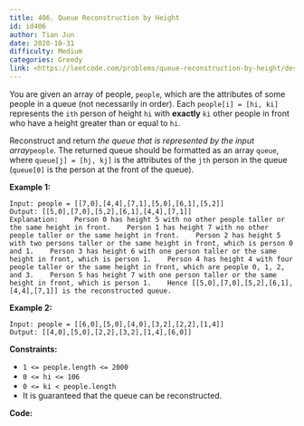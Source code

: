```yaml
---
title: 406. Queue Reconstruction by Height
id: id406
author: Tian Jun
date: 2020-10-31
difficulty: Medium
categories: Greedy
link: <https://leetcode.com/problems/queue-reconstruction-by-height/description/>
---
```


You are given an array of people, `people`, which are the attributes of some
people in a queue (not necessarily in order). Each `people[i] = [hi, ki]`
represents the `ith` person of height `hi` with **exactly** `ki` other people
in front who have a height greater than or equal to `hi`.

Reconstruct and return _the queue that is represented by the input
array_`people`. The returned queue should be formatted as an array `queue`,
where `queue[j] = [hj, kj]` is the attributes of the `jth` person in the queue
(`queue[0]` is the person at the front of the queue).



**Example 1:**
            
	Input: people = [[7,0],[4,4],[7,1],[5,0],[6,1],[5,2]]    
	Output: [[5,0],[7,0],[5,2],[6,1],[4,4],[7,1]]    
	Explanation:    Person 0 has height 5 with no other people taller or the same height in front.    Person 1 has height 7 with no other people taller or the same height in front.    Person 2 has height 5 with two persons taller or the same height in front, which is person 0 and 1.    Person 3 has height 6 with one person taller or the same height in front, which is person 1.    Person 4 has height 4 with four people taller or the same height in front, which are people 0, 1, 2, and 3.    Person 5 has height 7 with one person taller or the same height in front, which is person 1.    Hence [[5,0],[7,0],[5,2],[6,1],[4,4],[7,1]] is the reconstructed queue.    

**Example 2:**
            
	Input: people = [[6,0],[5,0],[4,0],[3,2],[2,2],[1,4]]    
	Output: [[4,0],[5,0],[2,2],[3,2],[1,4],[6,0]]    



**Constraints:**

  * `1 <= people.length <= 2000`
  * `0 <= hi <= 106`
  * `0 <= ki < people.length`
  * It is guaranteed that the queue can be reconstructed.


**Code:**
